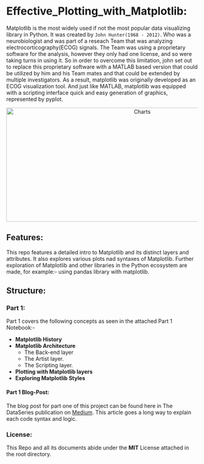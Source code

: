 # Effective_Plotting_with_Matplotlib:

Matplotlib is the most widely used if not the most popular data visualizing library in Python.
It was created by `John Hunter(1968 - 2012)`. Who was a neurobiologist and was part of a reseach Team that was analyzing electrocorticography(ECOG) signals.
The Team was using a proprietary software for the analysis, however they only had one license, and so were taking turns in using it.
So in order to overcome this limitation, john set out to replace this proprietary software with a MATLAB based version that could be utilized by him and his Team mates and that could be extended by multiple investigators.
As a result, matplotlib was originally developed as an ECOG visualization tool. And just like MATLAB, matplotlib was equipped with a scripting interface quick and easy generation of graphics, represented by pyplot.

<p align="center">
  <img width="700" height="300" src="https://github.com/Lawrence-Krukrubo/Immigrations_Data_Visualization_with_Matplotlib/blob/master/matplotlib-data-visualization2.jpg?raw=true" alt="Charts">
</p>

## Features:
This repo features a detailed intro to Matplotlib and its distinct layers and attributes. 
It also explores various plots nad syntaxes of Matplotlib. Further exploration of Matplotlib and other libraries in the Python ecosystem are made, for example:- using pandas library with matplotlib.

## Structure:

### Part 1:
Part 1 covers the following concepts as seen in the attached Part 1 Notebook:-

* **Matplotlib History**
* **Matplotlib Architecture**
  * The Back-end layer
  * The Artist layer.
  * The Scripting layer.
* **Plotting with Matplotlib layers**
* **Exploring Matplotlib Styles**

#### Part 1 Blog-Post:
The blog post for part one of this project can be found here in The DataSeries publication on [Medium](https://medium.com/dataseries/mastering-matplotlib-part-1-a480109171e3). This article goes a long way to explain each code syntax and logic.



### License:
This Repo and all its documents abide under the **MIT** License attached in the root directory.
